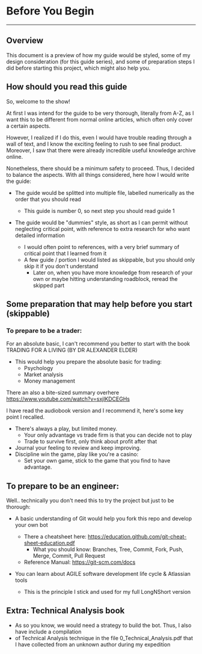﻿# Before You Begin 

--- 
## Overview
This document is a preview of how my guide would be styled,
some of my design consideration (for this guide series), and 
some of preparation steps I did before starting this project, which might 
also help you.

## How should you read this guide
So, welcome to the show! 

At first I was intend for the guide to be 
very thorough, literally from A-Z, as I want this to be different from
normal online articles, which often only cover a certain aspects.

However, I realized if I do this, even I would have trouble reading through
a wall of text, and I know the exciting feeling to rush to see final product.
Moreover, I saw that there were already incredible useful knowledge archive online.

Nonetheless, there should be a minimum safety to proceed. Thus, I decided
to balance the aspects. With all things considered, here how I would write the guide:

* The guide would be splitted into multiple file, labelled numerically as the order that you should read
	*	This guide is number 0, so next step you should read guide 1

* The guide would be "dummies" style, as short as I can permit without neglecting critical point, with reference to extra research for who want detailed information
	*	I would often point to references, with a very brief summary of critical point that I learned from it
	*	A few guide / portion I would listed as skippable, but you should only skip it if you don't understand
		* Later on, when you have more knowledge from research of your own or maybe hitting understanding roadblock, reread the skipped part

## Some preparation that may help before you start (skippable)
### To prepare to be a trader:
For an absolute basic, I can't recommend you better to start with the book
TRADING FOR A LIVING (BY DR ALEXANDER ELDER)
* This would help you prepare the absolute basic for trading:
	* Psychology
	* Market analysis
	* Money management

There an also a bite-sized summary overhere https://www.youtube.com/watch?v=sxjlKDCEGHs

I have read the audiobook version and I recommend it, here's some key point I recalled.
* There's always a play, but limited money. 
	* Your only advantage vs trade firm is that you can decide not to play
	* Trade to survive first, only think about profit after that
* Journal your feeling to review and keep improving.
* Discipline win the game, play like you're a casino:
	* Set your own game, stick to the game that you find to have advantage.

## To prepare to be an engineer:
Well.. technically you don't need this to try the project but just to be thorough:
	
* A basic understanding of Git would help you fork this repo and develop your own bot
	* There a cheatsheet here: https://education.github.com/git-cheat-sheet-education.pdf
		* What you should know: Branches, Tree, Commit, Fork, Push, Merge, Commit, Pull Request
	* Reference Manual: https://git-scm.com/docs

* You can learn about AGILE software development life cycle & Atlassian tools
	* This is the principle I stick and used for my full LongNShort version

## Extra: Technical Analysis book
* As so you know, we would need a strategy to build the bot. Thus, I also have include a compilation
* of Technical Analysis technique in the file 0_Technical_Analysis.pdf that I have collected from an unknown author during my expedition

